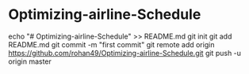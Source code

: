 # Optimizing-airline-Schedule
echo "# Optimizing-airline-Schedule" >> README.md
git init
git add README.md
git commit -m "first commit"
git remote add origin https://github.com/rohan49/Optimizing-airline-Schedule.git
git push -u origin master
